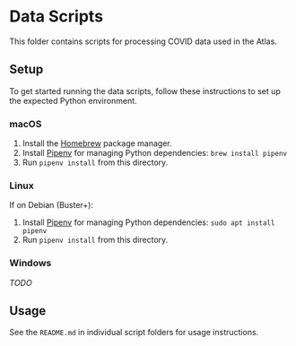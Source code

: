 # Data Scripts

This folder contains scripts for processing COVID data used in the Atlas.

## Setup

To get started running the data scripts, follow these instructions to set up the expected Python environment.

### macOS

1. Install the [Homebrew](https://brew.sh/) package manager.
2. Install [Pipenv](https://pipenv.pypa.io/en/latest/) for managing Python dependencies: `brew install pipenv`
3. Run `pipenv install` from this directory.

### Linux

If on Debian (Buster+):

1. Install [Pipenv](https://pipenv.pypa.io/en/latest/) for managing Python dependencies: `sudo apt install pipenv`
3. Run `pipenv install` from this directory.

### Windows

_TODO_

## Usage

See the `README.md` in individual script folders for usage instructions.
